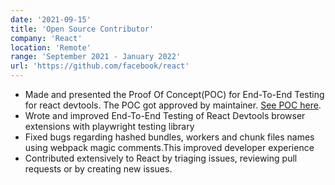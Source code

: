 ```yaml
---
date: '2021-09-15'
title: 'Open Source Contributor'
company: 'React'
location: 'Remote'
range: 'September 2021 - January 2022'
url: 'https://github.com/facebook/react'
---
```


- Made and presented the Proof Of Concept(POC) for End-To-End Testing for react devtools. The POC got approved by maintainer. [See POC here](https://github.com/facebook/react/pull/22754).
- Wrote and improved End-To-End Testing of React Devtools browser extensions with playwright testing library
- Fixed bugs regarding hashed bundles, workers and chunk files names using webpack magic comments.This improved developer experience
- Contributed extensively to React by triaging issues, reviewing pull requests or by creating new issues.
